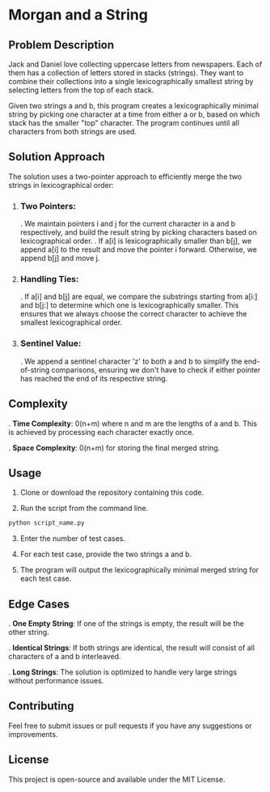 # Morgan and a String

## Problem Description

Jack and Daniel love collecting uppercase letters from newspapers. Each of them has a collection of letters stored in stacks (strings). They want to combine their collections into a single lexicographically smallest string by selecting letters from the top of each stack.

Given two strings a and b, this program creates a lexicographically minimal string by picking one character at a time from either a or b, based on which stack has the smaller "top" character. The program continues until all characters from both strings are used.

## Solution Approach

The solution uses a two-pointer approach to efficiently merge the two strings in lexicographical order:

1. ### Two Pointers:
   . We maintain pointers i and j for the current character in a and b respectively, and build the result string by picking characters  based on lexicographical order.
   . If a[i] is lexicographically smaller than b[j], we append a[i] to the result and move the pointer i forward. Otherwise, we append b[j] and move j.

2. ### Handling Ties:
    . If a[i] and b[j] are equal, we compare the substrings starting from a[i:] and b[j:] to determine which one is lexicographically smaller. This ensures that we always choose the correct character to achieve the smallest lexicographical order.
3. ### Sentinel Value:
    . We append a sentinel character 'z' to both a and b to simplify the end-of-string comparisons, ensuring we don't have to check if either pointer has reached the end of its respective string.

## Complexity
. **Time Complexity**: 0(n+m) where n and m are the lengths of a and b. This is achieved by processing each character exactly once.

. **Space Complexity**: 0(n+m) for storing the final merged string.

## Usage

1. Clone or download the repository containing this code.

2. Run the script from the command line.
```python
python script_name.py
```
3. Enter the number of test cases.

4. For each test case, provide the two strings a and b.

5. The program will output the lexicographically minimal merged string for each test case.

## Edge Cases

. **One Empty String**: If one of the strings is empty, the result will be the other string.

. **Identical Strings**: If both strings are identical, the result will consist of all characters of a and b interleaved.

. **Long Strings**: The solution is optimized to handle very large strings without performance issues.

## Contributing

Feel free to submit issues or pull requests if you have any suggestions or improvements.

## License

This project is open-source and available under the MIT License.

